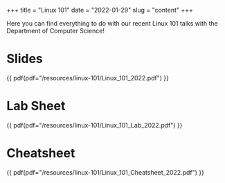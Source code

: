 +++
title = "Linux 101"
date = "2022-01-29"
slug = "content"
+++

Here you can find everything to do with our recent Linux 101 talks with the Department of Computer Science!

# Slides
{{ pdf(pdf="/resources/linux-101/Linux_101_2022.pdf") }}

# Lab Sheet
{{ pdf(pdf="/resources/linux-101/Linux_101_Lab_2022.pdf") }}

# Cheatsheet
{{ pdf(pdf="/resources/linux-101/Linux_101_Cheatsheet_2022.pdf") }}